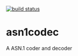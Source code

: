 [![build status](https://travis-ci.com/Jin246039/asn1codec.svg?branch=master)](https://travis-ci.com/Jin246039/asn1codec)

# asn1codec
A ASN.1 coder and decoder
